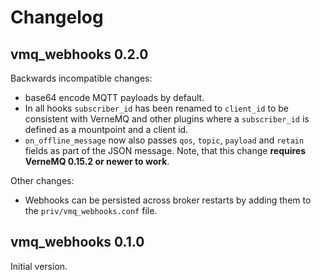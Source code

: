 # Changelog

## vmq_webhooks 0.2.0

Backwards incompatible changes:

 - base64 encode MQTT payloads by default.
 - In all hooks `subscriber_id` has been renamed to `client_id` to be consistent
   with VerneMQ and other plugins where a `subscriber_id` is defined as a
   mountpoint and a client id.
 - `on_offline_message` now also passes `qos`, `topic`, `payload` and `retain`
   fields as part of the JSON message. Note, that this change **requires VerneMQ
   0.15.2 or newer to work**.

Other changes:

 - Webhooks can be persisted across broker restarts by adding them to the
   `priv/vmq_webhooks.conf` file.


## vmq_webhooks 0.1.0

Initial version.
